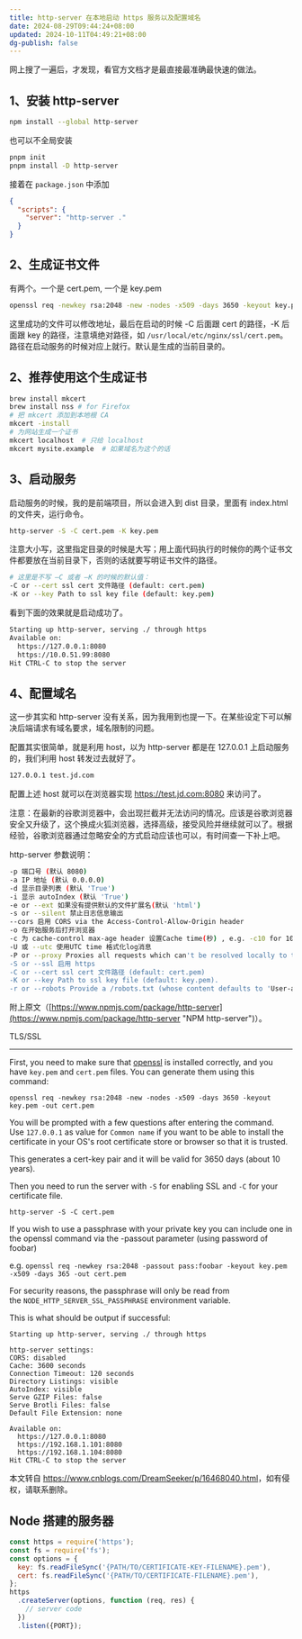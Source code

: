 ```yaml
---
title: http-server 在本地启动 https 服务以及配置域名
date: 2024-08-29T09:44:24+08:00
updated: 2024-10-11T04:49:21+08:00
dg-publish: false
---
```


网上搜了一遍后，才发现，看官方文档才是最直接最准确最快速的做法。

## 1、安装 http-server

```sh
npm install --global http-server
```

也可以不全局安装

```sh
pnpm init
pnpm install -D http-server
```

接着在 `package.json` 中添加

```json
{
  "scripts": {
    "server": "http-server ."
  }
}
```

## 2、生成证书文件

有两个。一个是 cert.pem, 一个是 key.pem 

```sh
openssl req -newkey rsa:2048 -new -nodes -x509 -days 3650 -keyout key.pem -out cert.pem
```

这里成功的文件可以修改地址，最后在启动的时候 -C 后面跟 cert 的路径，-K 后面跟 key 的路径，注意填绝对路径，如 `/usr/local/etc/nginx/ssl/cert.pem`。路径在启动服务的时候对应上就行。默认是生成的当前目录的。

## 2、推荐使用这个生成证书

```sh
brew install mkcert
brew install nss # for Firefox
# 把 mkcert 添加到本地根 CA
mkcert -install
# 为网站生成一个证书
mkcert localhost  # 只给 localhost
mkcert mysite.example  # 如果域名为这个的话
```

## 3、启动服务

启动服务的时候，我的是前端项目，所以会进入到 dist 目录，里面有 index.html 的文件夹，运行命令。

```sh
http-server -S -C cert.pem -K key.pem
```

注意大小写，这里指定目录的时候是大写；用上面代码执行的时候你的两个证书文件都要放在当前目录下，否则的话就要写明证书文件的路径。

```sh
# 这里是不写 —C 或者 —K 的时候的默认值：  
-C or --cert ssl cert 文件路径 (default: cert.pem)
-K or --key Path to ssl key file (default: key.pem)
```

看到下面的效果就是启动成功了。

```sh
Starting up http-server, serving ./ through https
Available on:
  https://127.0.0.1:8080
  https://10.0.51.99:8080
Hit CTRL-C to stop the server
```

## 4、配置域名

这一步其实和 http-server 没有关系，因为我用到也提一下。在某些设定下可以解决后端请求有域名要求，域名限制的问题。

配置其实很简单，就是利用 host，以为 http-server 都是在 127.0.0.1 上启动服务的，我们利用 host 转发过去就好了。

```sh
127.0.0.1 test.jd.com
```

配置上述 host 就可以在浏览器实现 <https://test.jd.com:8080> 来访问了。

注意：在最新的谷歌浏览器中，会出现拦截并无法访问的情况。应该是谷歌浏览器安全又升级了，这个换成火狐浏览器，选择高级，接受风险并继续就可以了。根据经验，谷歌浏览器通过忽略安全的方式启动应该也可以，有时间查一下补上吧。

http-server 参数说明：

```sh
-p 端口号 (默认 8080)
-a IP 地址 (默认 0.0.0.0)
-d 显示目录列表 (默认 'True')
-i 显示 autoIndex (默认 'True')
-e or --ext 如果没有提供默认的文件扩展名(默认 'html')
-s or --silent 禁止日志信息输出
--cors 启用 CORS via the Access-Control-Allow-Origin header
-o 在开始服务后打开浏览器
-c 为 cache-control max-age header 设置Cache time(秒) , e.g. -c10 for 10 seconds (defaults to '3600'). 禁用 caching, 则使用 -c-1.
-U 或 --utc 使用UTC time 格式化log消息
-P or --proxy Proxies all requests which can't be resolved locally to the given url. e.g.: -P http://someurl.com
-S or --ssl 启用 https
-C or --cert ssl cert 文件路径 (default: cert.pem)
-K or --key Path to ssl key file (default: key.pem).
-r or --robots Provide a /robots.txt (whose content defaults to 'User-agent: \*\\nDisallow: /')
```

附上原文（[https://www.npmjs.com/package/http-server](https://www.npmjs.com/package/http-server "NPM http-server")）。

TLS/SSL

---

First, you need to make sure that [openssl](https://github.com/openssl/openssl) is installed correctly, and you have `key.pem` and `cert.pem` files. You can generate them using this command:

```shell
openssl req -newkey rsa:2048 -new -nodes -x509 -days 3650 -keyout key.pem -out cert.pem
```

You will be prompted with a few questions after entering the command. Use `127.0.0.1` as value for `Common name` if you want to be able to install the certificate in your OS's root certificate store or browser so that it is trusted.

This generates a cert-key pair and it will be valid for 3650 days (about 10 years).

Then you need to run the server with `-S` for enabling SSL and `-C` for your certificate file.

```shell
http-server -S -C cert.pem
```

If you wish to use a passphrase with your private key you can include one in the openssl command via the -passout parameter (using password of foobar)

e.g. `openssl req -newkey rsa:2048 -passout pass:foobar -keyout key.pem -x509 -days 365 -out cert.pem`

For security reasons, the passphrase will only be read from the `NODE_HTTP_SERVER_SSL_PASSPHRASE` environment variable.

This is what should be output if successful:

```shell
Starting up http-server, serving ./ through https

http-server settings:
CORS: disabled
Cache: 3600 seconds
Connection Timeout: 120 seconds
Directory Listings: visible
AutoIndex: visible
Serve GZIP Files: false
Serve Brotli Files: false
Default File Extension: none

Available on:
  https://127.0.0.1:8080
  https://192.168.1.101:8080
  https://192.168.1.104:8080
Hit CTRL-C to stop the server
```

本文转自 <https://www.cnblogs.com/DreamSeeker/p/16468040.html>，如有侵权，请联系删除。

## Node 搭建的服务器

```js
const https = require('https');
const fs = require('fs');
const options = {
  key: fs.readFileSync('{PATH/TO/CERTIFICATE-KEY-FILENAME}.pem'),
  cert: fs.readFileSync('{PATH/TO/CERTIFICATE-FILENAME}.pem'),
};
https
  .createServer(options, function (req, res) {
    // server code
  })
  .listen({PORT});
```
